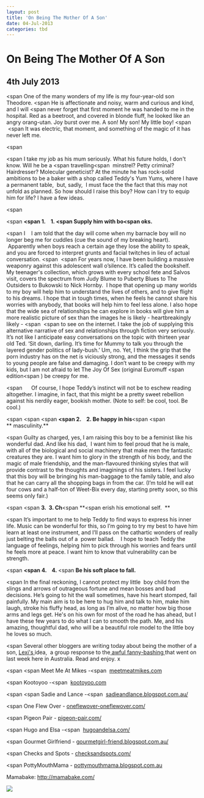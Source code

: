 ```yaml
---
layout: post
title: 'On Being The Mother Of A Son'
date: 04-Jul-2013
categories: tbd
---
```


# On Being The Mother Of A Son

## 4th July 2013

<div data-blogger-escaped-

<span One of the many wonders of my life is my four-year-old son Theodore. </span><span He is affectionate and noisy,   warm and curious and kind, and I will </span><span never forget that first moment he was handed to me in the hospital. Red as a beetroot, and covered in blonde fluff, he looked like an angry orang-utan. Joy burst over me. A son! My son! My little boy! </span><span  </span><span It was electric, that moment, and something of the magic of it has never left me.</span>

<span  </span>



<div data-blogger-escaped-

<span I take my job as his mum seriously. What his future holds, I don't know. Will he be a </span><span travelling</span><span  minstrel? Petty criminal? Hairdresser? Molecular geneticist? At the minute he has rock-solid ambitions to be a baker with a shop called Teddy's Yum Yums, where I have a permanent table,  but, sadly,  I must face the the fact that this may not unfold as planned. So how should I raise this boy? How can I try to equip him for life? I have a few ideas. </span>

<span  </span>





<span **<span 1.    1. </span><span Supply him with bo</span><span oks.</span>**</span>





<span I    I am told that the day will come when my barnacle boy will no longer beg me for cuddles (cue the sound of my breaking heart).  Apparently when boys reach a certain age they lose the ability to speak, and you are forced to interpret grunts and facial twitches in lieu of actual conversation. </span><span  </span><span For years now, I have been building a massive weaponry against this adolescent wall o’silence. It’s called the bookshelf. My teenager's collection, which grows with every school fete and Salvos visit, covers the spectrum from Judy Blume to Puberty Blues to The Outsiders to Bukowski to Nick Hornby.  I hope that opening up many worlds to my boy will help him to understand the lives of others, and to give flight to his dreams. I hope that in tough times, when he feels he cannot share his worries with anybody, that books will help him to feel less alone. I also hope that the wide sea of relationships he can explore in books will give him a more realistic picture of sex than the images he is likely - heartbreakingly likely - </span><span  </span><span><span to see on the internet. I take the job of supplying this alternative narrative of sex and relationships through fiction very seriously. It’s not like I anticipate easy conversations on the topic with thirteen year old Ted. ‘Sit down, darling. It’s time for Mummy to talk you through the layered gender politics of lady-bush.’ Um, no. Yet, I think the grip that the porn industry has on the net is viciously strong, and the messages it sends to young people are false and damaging. I don’t want to be creepy with my kids, but I am not afraid to let The Joy Of Sex (original Euromuff </span><span edition</span><span ) be creepy for me.</span></span>





<span      Of course, I hope Teddy’s instinct will not be to eschew reading altogether. I imagine, in fact, that this might be a pretty sweet rebellion against his nerdily eager, bookish mother. (Note to self: be cool, tool. Be cool.)</span>





<span <span <span **<span 2</span>.    2. Be happy in his**</span></span><span <span ** masculinity.**</span></span></span>





<span Guilty as charged, yes, I am raising this boy to be a feminist like his wonderful dad. And like his dad,  I want him to feel proud that he is male, with all of the biological and social machinery that make men the fantastic creatures they are. I want him to glory in the strength of his body, and the magic of male friendship, and the man-flavoured thinking styles that will provide contrast to the thoughts and imaginings of his sisters. I feel lucky that this boy will be bringing his man-baggage to the family table, and also that he can carry all the shopping bags in from the car. (I’m told he will eat four cows and a half-ton of Weet-Bix every day, starting pretty soon, so this seems only fair.)</span>





<span <span **3.  3. Ch**</span><span **<span erish his emotional self. </span> **</span></span>





<span It’s important to me to help Teddy to find ways to express his inner life. Music can be wonderful for this, so I’m going to try my best to have him learn at least one instrument, and I’ll pass on the cathartic wonders of really just belting the balls out of a  power ballad.    I hope to teach Teddy the language of feelings, helping him to pick through his worries and fears until he feels more at peace. I want him to know that vulnerability can be strength.</span>





<span **<span 4.    4. </span>**<span **Be his soft place to fall.**</span></span>





<span In the final reckoning, I cannot protect my little  boy child from the slings and arrows of outrageous fortune and mean bosses and bad decisions. He’s going to hit the wall sometimes, have his heart stomped, fail painfully. My main aim is to be here to hug him and talk to him, make him laugh, stroke his fluffy head, as long as I’m alive, no matter how big those arms and legs get. He's on his own for most of the road he has ahead, but I have these few years to do what I can to smooth the path. Me, and his amazing, thoughtful dad, who will be a beautiful role model to the little boy he loves so much. </span>





<span Several other bloggers are writing today about being the mother of a son, <a href="http://pottymouthmama.blogspot.com.au/">Lexi's </a>idea,  a group response to the<a href="http://blog.foreignpolicy.com/posts/2013/06/13/australia_sexism_julia_gillard_dalai_lama"> awful fanny-bashing </a>that went on last week here in Australia. Read and enjoy. x</span>



 



<span <span Meet Me At Mikes -</span><span  </span><a href="http://meetmeatmikes.com/" data-blogger-escaped-target="_blank">meetmeatmikes.com</a></span>







<span Kootoyoo -</span><span  </span><a href="http://kootoyoo.com/" data-blogger-escaped-target="_blank">kootoyoo.com</a>





<span <span Sadie and Lance -</span><span  </span><a href="http://sadieandlance.blogspot.com.au/" data-blogger-escaped-target="_blank">sadieandlance.blogspot.com.au/</a></span>



 





<span One Flew Over - <a href="http://oneflewover-oneflewover.com/" data-blogger-escaped-target="_blank">oneflewover-oneflewover.com/</a></span>





<span Pigeon Pair - <a href="http://pigeon-pair.com/" data-blogger-escaped-target="_blank">pigeon-pair.com/</a></span>





<span Hugo and Elsa -</span><span  </span><a href="http://hugoandelsa.com/" data-blogger-escaped-target="_blank">hugoandelsa.com/</a>





<span Gourmet Girlfriend - <a href="http://gourmetgirl-friend.blogspot.com.au/" data-blogger-escaped-target="_blank">gourmetgirl-friend.blogspot.<wbr />com.au/</a></span>





<span Checks and Spots - <a href="http://checksandspots.com/" data-blogger-escaped-target="_blank">checksandspots.com/</a></span>





<span PottyMouthMama - <a href="http://pottymouthmama.blogspot.com.au/" data-blogger-escaped-target="_blank">pottymouthmama.blogspot.com.au</a></span>

Mamabake: <a href="http://mamabake.com/">http://mamabake.com/</a>



<a href="http://www.facebook.com/sharer.php?u=&amp;linkname=On%20Being%20The%20Mother%20Of%20A%20Son"><img class="photo-horiz" src="http://shongjog.files.wordpress.com/2008/04/share-on-facebook.gif?" />
